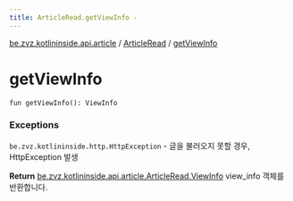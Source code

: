 ```yaml
---
title: ArticleRead.getViewInfo - 
---
```


[be.zvz.kotlininside.api.article](../index.html) / [ArticleRead](index.html) / [getViewInfo](./get-view-info.html)

# getViewInfo

`fun getViewInfo(): ViewInfo`

### Exceptions

`be.zvz.kotlininside.http.HttpException` - 글을 불러오지 못할 경우, HttpException 발생

**Return**
[be.zvz.kotlininside.api.article.ArticleRead.ViewInfo](-view-info/index.html) view_info 객체를 반환합니다.

